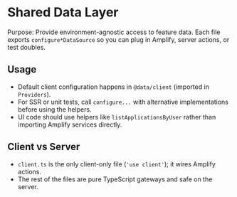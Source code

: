 # Shared Data Layer

Purpose: Provide environment-agnostic access to feature data. Each file exports `configure*DataSource` so you can plug in Amplify, server actions, or test doubles.

## Usage

- Default client configuration happens in `@data/client` (imported in `Providers`).
- For SSR or unit tests, call `configure...` with alternative implementations before using the helpers.
- UI code should use helpers like `listApplicationsByUser` rather than importing Amplify services directly.

## Client vs Server

- `client.ts` is the only client-only file (`'use client'`); it wires Amplify actions.
- The rest of the files are pure TypeScript gateways and safe on the server.
